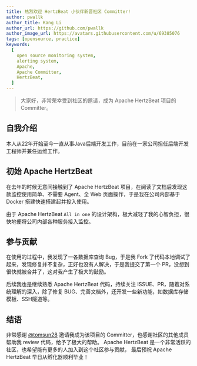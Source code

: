 ```yaml
---
title: 热烈欢迎 HertzBeat 小伙伴新晋社区 Committer!
author: pwallk
author_title: Kang Li
author_url: https://github.com/pwallk
author_image_url: https://avatars.githubusercontent.com/u/69385076
tags: [opensource, practice]
keywords:
  [
    open source monitoring system,
    alerting system,
    Apache,
    Apache Committer,
    HertzBeat,
  ]
---
```


> 大家好，非常荣幸受到社区的邀请，成为 Apache HertzBeat 项目的 Committer。

## 自我介绍

本人从22年开始至今一直从事Java后端开发工作，目前在一家公司担任后端开发工程师并兼任运维工作。

## 初始 Apache HertzBeat

在去年的时候无意间接触到了 Apache HertzBeat 项目，在阅读了文档后发现这款监控使用简单、不需要 Agent、全 Web 页面操作，于是我在公司内部基于 Docker 搭建快速搭建起并投入使用。

由于 Apache HertzBeat `All in one` 的设计架构，极大减轻了我的心智负担，很快地便将公司内部各种服务接入监控。

## 参与贡献

在使用的过程中，我发现了一各数据库查询 Bug，于是我 Fork 了代码本地调试了起来，发现修复并不复杂，正好也没有人解决，于是我提交了第一个 PR，没想到很快就被合并了，这对我产生了极大的鼓励。

后续我也是继续熟悉 Apache HertzBeat 代码，持续关注 ISSUE、PR，随着对系统理解的深入，除了修复 BUG、完善文档外，还开发一些新功能，如数据库存储模板、SSH隧道等。

## 结语

非常感谢 [@tomsun28](https://github.com/tomsun28) 邀请我成为该项目的 Committer，也感谢社区的其他成员帮助我 review 代码，给予了极大的帮助。 Apache HertzBeat 是一个非常活跃的社区，也希望能有更多的人加入到这个社区参与贡献，
最后预祝 Apache HertzBeat 早日从孵化器顺利毕业！
